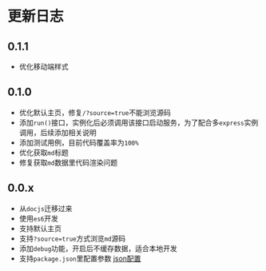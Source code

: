# 更新日志

## 0.1.1

* 优化移动端样式

## 0.1.0

* 优化默认主页，修复`/?source=true`不能浏览源码
* 添加`run()`接口，实例化后必须调用该接口启动服务，为了配合多`express`实例调用，后续添加相关说明
* 添加测试用例，目前代码覆盖率为`100%`
* 优化获取`md`标题
* 修复获取`md`数据里代码渲染问题

## 0.0.x

* 从`docjs`迁移过来
* 使用`es6`开发
* 支持默认主页
* 支持`?source=true`方式浏览`md`源码
* 添加`debug`功能，开启后不缓存数据，适合本地开发
* 支持`package.json`里配置参数 [json配置](./options.md#h2-1)